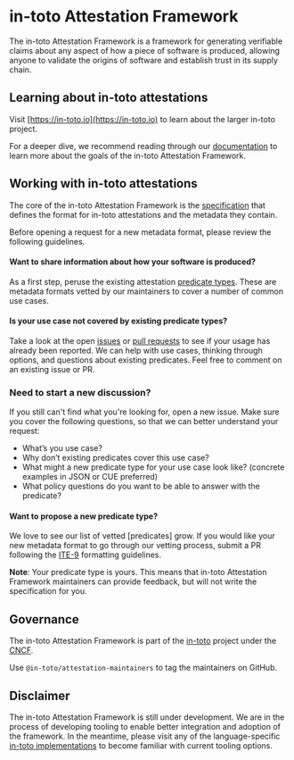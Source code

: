 # in-toto Attestation Framework

<!-- msm: This is real clunky -->
The in-toto Attestation Framework is a framework for generating verifiable
claims about any aspect of how a piece of software is produced, allowing
anyone to validate the origins of software and establish trust in its supply
chain.

## Learning about in-toto attestations
Visit [https://in-toto.io](https://in-toto.io) to learn about the larger
in-toto project.

For a deeper dive, we recommend reading through our
[documentation](https://github.com/in-toto/attestation/tree/main/docs) to
learn more about the goals of the in-toto Attestation Framework.

## Working with in-toto attestations
The core of the in-toto Attestation Framework is the
[specification](https://github.com/in-toto/attestation/tree/main/spec)
that defines the format for in-toto attestations and the metadata they
contain.

Before opening a request for a new metadata format, please review the
following guidelines.

#### Want to share information about how your software is produced?
As a first step, peruse the existing attestation [predicate types]. These are
metadata formats vetted by our maintainers to cover a number of common use
cases.

#### Is your use case not covered by existing predicate types?
Take a look at the open [issues] or [pull requests] to see if your usage has
already been reported. We can help with use cases, thinking through options,
and questions about existing predicates. Feel free to comment on an existing
issue or PR.

### Need to start a new discussion?
If you still can't find what you're looking for, open a new issue. Make sure
you cover the following questions, so that we can better understand your
request:

* What’s you use case?
* Why don’t existing predicates cover this use case?
* What might a new predicate type for your use case look like?
(concrete examples in JSON or CUE preferred)
* What policy questions do you want to be able to answer with the predicate?

#### Want to propose a new predicate type?
We love to see our list of vetted [predicates] grow. If you would like your
new metadata format to go through our vetting process, submit a PR following
the [ITE-9] formatting guidelines.

**Note**: Your predicate type is yours. This means that in-toto Attestation
Framework maintainers can provide feedback, but will not write the
specification for you.

## Governance
The in-toto Attestation Framework is part of the [in-toto] project under the
[CNCF].

Use `@in-toto/attestation-maintainers` to tag the maintainers on GitHub.

## Disclaimer
The in-toto Attestation Framework is still under development. We are in the
process of developing tooling to enable better integration and adoption of
the framework. In the meantime, please visit any of the language-specific
[in-toto implementations] to become familiar with current tooling options.

[Binary Authorization]: https://cloud.google.com/binary-authorization
[CNCF]: https://www.cncf.io/projects/in-toto/
[ITE-9]: https://github.com/in-toto/ITE/tree/master/ITE/9#document-format
[Kyverno]: https://kyverno.io/docs/writing-policies/verify-images/
[in-toto]: https://in-toto.io
[in-toto-verify]: https://github.com/in-toto/in-toto
[in-toto implementations]: https://github.com/in-toto
[issues]: https://github.com/in-toto/attestation/issues?q=is%3Aopen+is%3Aissue
[predicate types]: https://github.com/in-toto/attestation/tree/main/spec/predicates
[pull requests]: https://github.com/in-toto/attestation/pulls?q=is%3Aopen+is%3Apr
